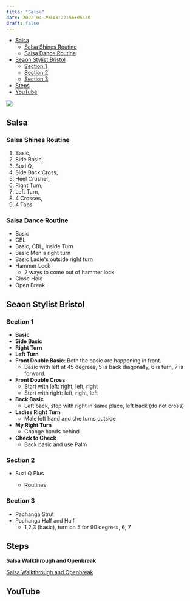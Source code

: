 ```yaml
---
title: "Salsa"
date: 2022-04-29T13:22:56+05:30
draft: false
---
```



- [Salsa](#salsa)
  - [Salsa Shines Routine](#salsa-shines-routine)
  - [Salsa Dance Routine](#salsa-dance-routine)
- [Seaon Stylist Bristol](#seaon-stylist-bristol)
  - [Section 1](#section-1)
  - [Section 2](#section-2)
  - [Section 3](#section-3)
- [Steps](#steps)
- [YouTube](#youtube)

<img src="../salsa.jpg">

## Salsa 

### Salsa Shines Routine

1. Basic,
2. Side Basic,
3. Suzi Q,
4. Side Back Cross,
5. Heel Crusher,
6. Right Turn,
7. Left Turn,
8. 4 Crosses,
9. 4 Taps

### Salsa Dance Routine

- Basic
- CBL
- Basic, CBL, Inside Turn
- Basic Men's right turn
- Basic Ladie's outside right turn
- Hammer Lock
  - 2 ways to come out of hammer lock
- Close Hold
- Open Break

## Seaon Stylist Bristol

### Section 1

- **Basic**
- **Side Basic**
- **Right Turn**
- **Left Turn**
- **Front Double Basic**: Both the basic are happening in front.
  - Basic with left at 45 degrees, 5 is back diagonally, 6 is turn, 7 is forward.
- **Front Double Cross**
  - Start with left: right, left, right
  - Start with right: left, right, left
- **Back Basic**
  - Left back, step with right in same place, left back (do not cross)
- **Ladies Right Turn**
  - Male left hand and she turns outside
- **My Right Turn**
  - Change hands behind
- **Check to Check**
  - Back basic and use Palm

### Section 2

- Suzi Q Plus

  - Routines

### Section 3

- Pachanga Strut
- Pachanga Half and Half
  - 1,2,3 (basic), turn on 5 for 90 degress, 6, 7

## Steps

**Salsa Walkthrough and Openbreak**

[Salsa Walkthrough and Openbreak](https://www.youtube.com/shorts/3LKSQHL0OUk)



## YouTube
